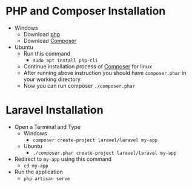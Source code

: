 # PHP and Composer Installation

- Windows
    - Download [php](https://www.php.net/)
    - Download [Composer](https://getcomposer.org/)
- Ubuntu
    - Run this command
        - `sudo apt install php-cli`
    - Continue installation process of [Composer](https://getcomposer.org/download/) for linux
    - After running above instruction you should have `composer.phar` in your working directory
    - Now you can run composer `./composer.phar`

# Laravel Installation
- Open a Terminal and Type
    - Windows
        - `composer create-project laravel/laravel my-app`
    - Ubuntu
        - `./composer.phar create-project laravel/laravel my-app`
- Redirect to `my-app` using this command
    - `cd my-app`
- Run the application
    - `php artisan serve`
